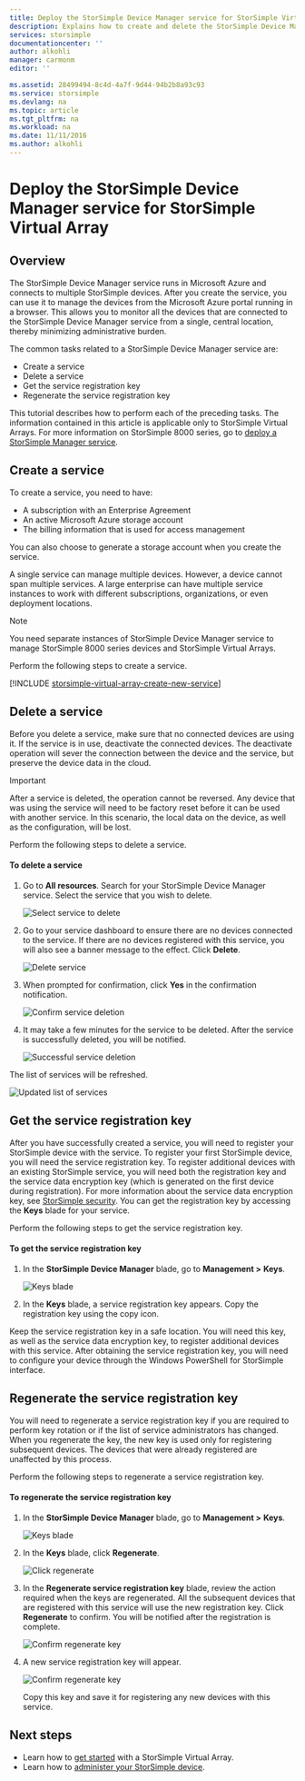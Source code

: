```yaml
---
title: Deploy the StorSimple Device Manager service for StorSimple Virtual Array| Microsoft Docs
description: Explains how to create and delete the StorSimple Device Manager service in the Azure portal, and describes how to manage the service registration key.
services: storsimple
documentationcenter: ''
author: alkohli
manager: carmonm
editor: ''

ms.assetid: 28499494-8c4d-4a7f-9d44-94b2b8a93c93
ms.service: storsimple
ms.devlang: na
ms.topic: article
ms.tgt_pltfrm: na
ms.workload: na
ms.date: 11/11/2016
ms.author: alkohli
---
```

# Deploy the StorSimple Device Manager service for StorSimple Virtual Array
## Overview

The StorSimple Device Manager service runs in Microsoft Azure and connects to multiple StorSimple devices. After you create the service, you can use it to manage the devices from the Microsoft Azure portal running in a browser. This allows you to monitor all the devices that are connected to the StorSimple Device Manager service from a single, central location, thereby minimizing administrative burden.

The common tasks related to a StorSimple Device Manager service are:

* Create a service
* Delete a service
* Get the service registration key
* Regenerate the service registration key

This tutorial describes how to perform each of the preceding tasks. The information contained in this article is applicable only to StorSimple Virtual Arrays. For more information on StorSimple 8000 series, go to [deploy a StorSimple Manager service](storsimple-manage-service.md).

## Create a service

To create a service, you need to have:

* A subscription with an Enterprise Agreement
* An active Microsoft Azure storage account
* The billing information that is used for access management

You can also choose to generate a storage account when you create the service.

A single service can manage multiple devices. However, a device cannot span multiple services. A large enterprise can have multiple service instances to work with different subscriptions, organizations, or even deployment locations.

> [!NOTE]
> You need separate instances of StorSimple Device Manager service to manage StorSimple 8000 series devices and StorSimple Virtual Arrays.


Perform the following steps to create a service.

[!INCLUDE [storsimple-virtual-array-create-new-service](../../includes/storsimple-virtual-array-create-new-service.md)]

## Delete a service

Before you delete a service, make sure that no connected devices are using it. If the service is in use, deactivate the connected devices. The deactivate operation will sever the connection between the device and the service, but preserve the device data in the cloud.

> [!IMPORTANT]
> After a service is deleted, the operation cannot be reversed. Any device that was using the service will need to be factory reset before it can be used with another service. In this scenario, the local data on the device, as well as the configuration, will be lost.
 

Perform the following steps to delete a service.

#### To delete a service

1. Go to **All resources**. Search for your StorSimple Device Manager service. Select the service that you wish to delete.
   
    ![Select service to delete](./media/storsimple-virtual-array-manage-service/deleteservice2.png)
2. Go to your service dashboard to ensure there are no devices connected to the service. If there are no devices registered with this service, you will also see a banner message to the effect. Click **Delete**.
   
    ![Delete service](./media/storsimple-virtual-array-manage-service/deleteservice3.png)

3. When prompted for confirmation, click **Yes** in the confirmation notification. 
   
    ![Confirm service deletion](./media/storsimple-virtual-array-manage-service/deleteservice4.png)
4. It may take a few minutes for the service to be deleted. After the service is successfully deleted, you will be notified.
   
    ![Successful service deletion](./media/storsimple-virtual-array-manage-service/deleteservice6.png)

The list of services will be refreshed.

 ![Updated list of services](./media/storsimple-virtual-array-manage-service/deleteservice7.png)

## Get the service registration key
After you have successfully created a service, you will need to register your StorSimple device with the service. To register your first StorSimple device, you will need the service registration key. To register additional devices with an existing StorSimple service, you will need both the registration key and the service data encryption key (which is generated on the first device during registration). For more information about the service data encryption key, see [StorSimple security](storsimple-security.md). You can get the registration key by accessing the **Keys** blade for your service.

Perform the following steps to get the service registration key.

#### To get the service registration key
1. In the **StorSimple Device Manager** blade, go to **Management &gt;** **Keys**.
   
   ![Keys blade](./media/storsimple-virtual-array-manage-service/getregkey2.png)
2. In the **Keys** blade, a service registration key appears. Copy the registration key using the copy icon. 

Keep the service registration key in a safe location. You will need this key, as well as the service data encryption key, to register additional devices with this service. After obtaining the service registration key, you will need to configure your device through the Windows PowerShell for StorSimple interface.

## Regenerate the service registration key
You will need to regenerate a service registration key if you are required to perform key rotation or if the list of service administrators has changed. When you regenerate the key, the new key is used only for registering subsequent devices. The devices that were already registered are unaffected by this process.

Perform the following steps to regenerate a service registration key.

#### To regenerate the service registration key
1. In the **StorSimple Device Manager** blade, go to **Management &gt;** **Keys**.
   
   ![Keys blade](./media/storsimple-virtual-array-manage-service/getregkey2.png)
2. In the **Keys** blade, click **Regenerate**.
   
   ![Click regenerate](./media/storsimple-virtual-array-manage-service/getregkey5.png)
3. In the **Regenerate service registration key** blade, review the action required when the keys are regenerated. All the subsequent devices that are registered with this service will use the new registration key. Click **Regenerate** to confirm. You will be notified after the registration is complete.
   
   ![Confirm regenerate key](./media/storsimple-virtual-array-manage-service/getregkey3.png)
4. A new service registration key will appear.
   
    ![Confirm regenerate key](./media/storsimple-virtual-array-manage-service/getregkey4.png)
   
   Copy this key and save it for registering any new devices with this service.

## Next steps
* Learn how to [get started](storsimple-virtual-array-deploy1-portal-prep.md) with a StorSimple Virtual Array.
* Learn how to [administer your StorSimple device](storsimple-ova-web-ui-admin.md).

